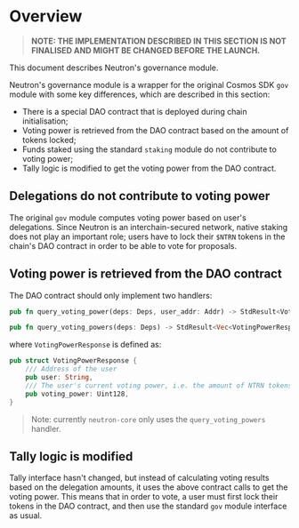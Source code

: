 # Overview

> **NOTE: THE IMPLEMENTATION DESCRIBED IN THIS SECTION IS NOT FINALISED AND MIGHT BE CHANGED BEFORE THE LAUNCH.**

This document describes Neutron's governance module.

Neutron's governance module is a wrapper for the original Cosmos SDK `gov` module with some key differences, which are
described in this section:

* There is a special DAO contract that is deployed during chain initialisation;
* Voting power is retrieved from the DAO contract based on the amount of tokens locked;
* Funds staked using the standard `staking` module do not contribute to voting power;
* Tally logic is modified to get the voting power from the DAO contract.

## Delegations do not contribute to voting power

The original `gov` module computes voting power based on user's delegations. Since Neutron is an interchain-secured
network, native staking does not play an important role; users have to lock their `$NTRN` tokens in the chain's DAO
contract in order to be able to vote for proposals.

## Voting power is retrieved from the DAO contract

The DAO contract should only implement two handlers:

```rust
pub fn query_voting_power(deps: Deps, user_addr: Addr) -> StdResult<VotingPowerResponse> { ... }
```

```rust
pub fn query_voting_powers(deps: Deps) -> StdResult<Vec<VotingPowerResponse>> { ... }  
```

where ```VotingPowerResponse``` is defined as:

```rust
pub struct VotingPowerResponse {
    /// Address of the user
    pub user: String,
    /// The user's current voting power, i.e. the amount of NTRN tokens locked in voting contract
    pub voting_power: Uint128,
}
```

> Note: currently `neutron-core` only uses the `query_voting_powers` handler.

## Tally logic is modified

Tally interface hasn't changed, but instead of calculating voting results based on the delegation amounts, it uses the
above contract calls to get the voting power. This means that in order to vote, a user must first lock their tokens in
the DAO contract, and then use the standard `gov` module interface as usual.